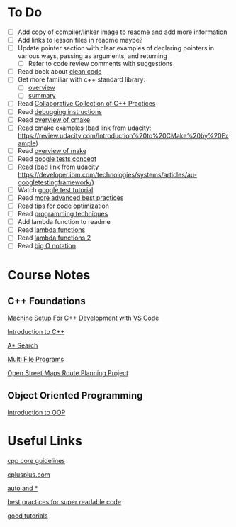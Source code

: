 # To Do
- [ ] Add copy of compiler/linker image to readme and add more information
- [ ] Add links to lesson files in readme maybe?
- [ ] Update pointer section with clear examples of declaring pointers in various ways, passing as arguments, and returning
  - [ ] Refer to code review comments with suggestions
- [ ] Read book about [clean code](https://www.amazon.com/dp/0132350882)
- [ ] Get more familiar with c++ standard library:
  - [ ] [overview](https://en.wikipedia.org/wiki/C%2B%2B_Standard_Library)
  - [ ] [summary](https://medium.com/@huytrongnguyen1985/lessons-learnt-from-the-clean-code-robert-c-martin-cecbe2b09139)
- [ ] Read [Collaborative Collection of C++ Practices](https://github.com/cpp-best-practices/cppbestpractices)
- [ ] Read [debugging instructions](https://knowledge.udacity.com/questions/267563#267762)
- [ ] Read [overview of cmake](https://cmake.org/overview/)
- [ ] Read cmake examples (bad link from udacity: https://review.udacity.com/Introduction%20to%20CMake%20by%20Example)
- [ ] Read [overview of make](https://www.gnu.org/software/make/)
- [ ] Read [google tests concept](https://chromium.googlesource.com/external/github.com/google/googletest/+/refs/tags/release-1.8.0/googletest/docs/Primer.md)
- [ ] Read (bad link from udacity https://developer.ibm.com/technologies/systems/articles/au-googletestingframework/)
- [ ] Watch [google test tutorial](https://www.youtube.com/watch?v=16FI1-d2P4E)
- [ ] Read [more advanced best practices](https://hackernoon.com/few-simple-rules-for-good-coding-my-15-years-experience-96cb29d4acd9)
- [ ] Read [tips for code optimization](http://www.thegeekstuff.com/2015/01/c-cpp-code-optimization/)
- [ ] Read [programming techniques](http://www.whigg.ac.cn/resource/program/CPP/201010/P020101023562491092566.pdf)
- [ ] Add lambda function to readme
- [ ] Read [lambda functions](https://en.cppreference.com/w/cpp/language/lambda)
- [ ] Read [lambda functions 2](https://docs.microsoft.com/en-us/cpp/cpp/lambda-expressions-in-cpp?view=vs-2019)
- [ ] Read [big O notation](https://www.freecodecamp.org/news/big-o-notation-why-it-matters-and-why-it-doesnt-1674cfa8a23c/)

# Course Notes

## C++ Foundations

[Machine Setup For C++ Development with VS Code](0_cpp_foundations/0_welcome/machine_configuration.md)

[Introduction to C++](0_cpp_foundations/1_introduction_to_cpp/introduction_to_cpp_notes.md)

[A* Search](0_cpp_foundations/2_astar_search/a*_search_notes.md)

[Multi File Programs](0_cpp_foundations/3_multi_file_programs/multi_file_program_notes.md)

[Open Street Maps Route Planning Project](0_cpp_foundations/4_route_planner_project/route_planning_notes.md)

## Object Oriented Programming

[Introduction to OOP](./1_object_oriented_programming/0_intro_to_oop/oop.md)

# Useful Links
[cpp core guidelines](https://github.com/isocpp/CppCoreGuidelines)

[cplusplus.com](https://cplusplus.com)

[auto and *](https://stackoverflow.com/questions/12773257/does-auto-type-assignments-of-a-pointer-in-c11-require)

[best practices for super readable code](https://webdesign.tutsplus.com/tutorials/top-15-best-practices-for-writing-super-readable-code--net-8118)

[good tutorials](https://www.geeksforgeeks.org/c-plus-plus/?ref=ghm)
